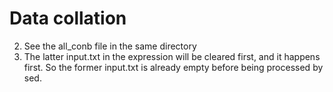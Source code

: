 # Data collation
2. See the all_conb file in the same directory
3. The latter input.txt in the expression will be cleared first, and it happens first.
   So the former input.txt is already empty before being processed by sed.
